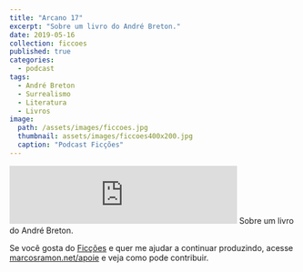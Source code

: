 ```yaml
---
title: "Arcano 17"
excerpt: "Sobre um livro do André Breton."
date: 2019-05-16
collection: ficcoes
published: true
categories:
  - podcast
tags: 
  - André Breton
  - Surrealismo
  - Literatura
  - Livros
image: 
  path: /assets/images/ficcoes.jpg
  thumbnail: assets/images/ficcoes400x200.jpg
  caption: "Podcast Ficções"
---
```


<iframe src="https://anchor.fm/podcastficcoes/embed/episodes/Arcano-17-e425po" height="102px" width="400px" frameborder="0" scrolling="no"></iframe>
Sobre um livro do André Breton.
 
Se você gosta do [Ficções](https://marcosramon.net/ficcoes/) e quer me ajudar a continuar produzindo, acesse [marcosramon.net/apoie](https://marcosramon.net/apoie/) e veja como pode contribuir. 

